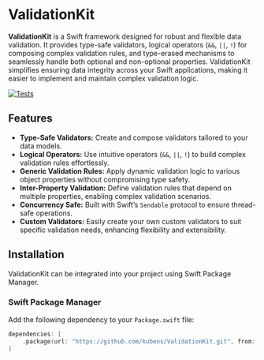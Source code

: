 # ValidationKit

**ValidationKit** is a Swift framework designed for robust and flexible data validation. It provides type-safe validators, logical operators (`&&`, `||`, `!`) for composing complex validation rules, and type-erased mechanisms to seamlessly handle both optional and non-optional properties. ValidationKit simplifies ensuring data integrity across your Swift applications, making it easier to implement and maintain complex validation logic.

[![Tests](https://github.com/kubens/ValidationKit/actions/workflows/tests.yml/badge.svg)](https://github.com/kubens/ValidationKit/actions/workflows/tests.yml)

## Features

- **Type-Safe Validators:** Create and compose validators tailored to your data models.
- **Logical Operators:** Use intuitive operators (`&&`, `||`, `!`) to build complex validation rules effortlessly.
- **Generic Validation Rules:** Apply dynamic validation logic to various object properties without compromising type safety.
- **Inter-Property Validation:** Define validation rules that depend on multiple properties, enabling complex validation scenarios.
- **Concurrency Safe:** Built with Swift’s `Sendable` protocol to ensure thread-safe operations.
- **Custom Validators:** Easily create your own custom validators to suit specific validation needs, enhancing flexibility and extensibility.

## Installation

ValidationKit can be integrated into your project using Swift Package Manager.

### Swift Package Manager

Add the following dependency to your `Package.swift` file:

```swift
dependencies: [
    .package(url: "https://github.com/kubens/ValidationKit.git", from: "1.0.0")
]
